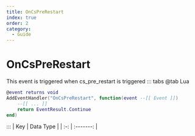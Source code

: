 ```yaml
---
title: OnCsPreRestart
index: true
order: 2
category:
  - Guide
---
```


# OnCsPreRestart
This event is triggered when cs_pre_restart is triggered
::: tabs
@tab Lua
```lua
@event returns void
AddEventHandler("OnCsPreRestart", function(event --[[ Event ]])
    --[[ ... ]]
    return EventResult.Continue
end)
```

:::
| Key | Data Type |
| :-: | :-------: |